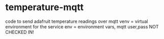 # temperature-mqtt
code to send adafruit temperature readings over mqtt
venv = virtual environment for the service
env = environment vars, mqtt user,pass NOT CHECKED IN!
